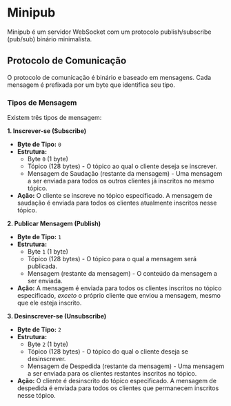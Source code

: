 # Minipub

Minipub é um servidor WebSocket com um protocolo publish/subscribe (pub/sub) binário minimalista.

## Protocolo de Comunicação

O protocolo de comunicação é binário e baseado em mensagens. Cada mensagem é prefixada por um byte que identifica seu tipo.

### Tipos de Mensagem

Existem três tipos de mensagem:

**1. Inscrever-se (Subscribe)**

* **Byte de Tipo:** `0`
* **Estrutura:**
    * Byte `0` (1 byte)
    * Tópico (128 bytes) - O tópico ao qual o cliente deseja se inscrever.
    * Mensagem de Saudação (restante da mensagem) - Uma mensagem a ser enviada para todos os outros clientes já inscritos no mesmo tópico.
* **Ação:** O cliente se inscreve no tópico especificado. A mensagem de saudação é enviada para todos os clientes atualmente inscritos nesse tópico.

**2. Publicar Mensagem (Publish)**

* **Byte de Tipo:** `1`
* **Estrutura:**
    * Byte `1` (1 byte)
    * Tópico (128 bytes) - O tópico para o qual a mensagem será publicada.
    * Mensagem (restante da mensagem) - O conteúdo da mensagem a ser enviada.
* **Ação:** A mensagem é enviada para todos os clientes inscritos no tópico especificado, *exceto* o próprio cliente que enviou a mensagem, mesmo que ele esteja inscrito.

**3. Desinscrever-se (Unsubscribe)**

* **Byte de Tipo:** `2`
* **Estrutura:**
    * Byte `2` (1 byte)
    * Tópico (128 bytes) - O tópico do qual o cliente deseja se desinscrever.
    * Mensagem de Despedida (restante da mensagem) - Uma mensagem a ser enviada para os clientes restantes inscritos no tópico.
* **Ação:** O cliente é desinscrito do tópico especificado. A mensagem de despedida é enviada para todos os clientes que permanecem inscritos nesse tópico.
